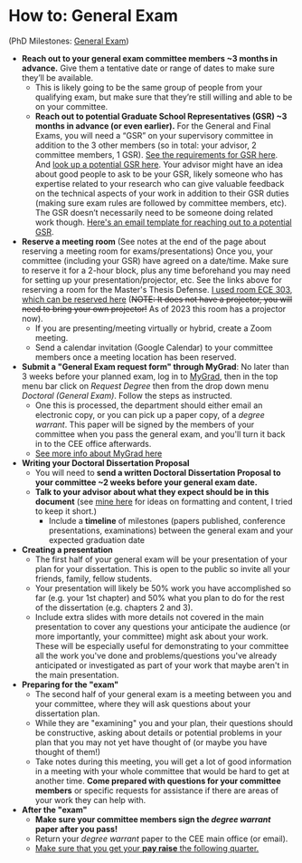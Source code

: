 # How to: General Exam
(PhD Milestones: [General Exam](https://www.ce.washington.edu/current/phd/milestones/general))

- **Reach out to your general exam committee members ~3 months in advance.** Give them a tentative date or range of dates to make sure they’ll be available.
  - This is likely going to be the same group of people from your qualifying exam, but make sure that they’re still willing and able to be on your committee. 
  - **Reach out to potential Graduate School Representatives (GSR) ~3 months in advance (or even earlier).** For the General and Final Exams, you will need a “GSR” on your supervisory committee in addition to the 3 other members (so in total: your advisor, 2 committee members, 1 GSR). [See the requirements for GSR here](https://www.ce.washington.edu/current/phd/milestones/supervisory). And [look up a potential GSR here](https://grad.uw.edu/for-faculty-and-staff/graduate-faculty-locator/). Your advisor might have an idea about good people to ask to be your GSR, likely someone who has expertise related to your research who can give valuable feedback on the technical aspects of your work in addition to their GSR duties (making sure exam rules are followed by committee members, etc). The GSR doesn’t necessarily need to be someone doing related work though. [Here's an email template for reaching out to a potential GSR](/how-to-graduate/docs/example-gsr-email.md).
- **Reserve a meeting room** (See notes at the end of the page about reserving a meeting room for exams/presentations) Once you, your committee (including your GSR) have agreed on a date/time. Make sure to reserve it for a 2-hour block, plus any time beforehand you may need for setting up your presentation/projector, etc. See the links above for reserving a room for the Master's Thesis Defense. [I used room ECE 303, which can be reserved here](https://peden.ece.uw.edu/calendars/ece-303/) (~~NOTE: It does not have a projector, you will need to bring your own projector!~~ As of 2023 this room has a projector now).
  - If you are presenting/meeting virtually or hybrid, create a Zoom meeting.
  - Send a calendar invitation (Google Calendar) to your committee members once a meeting location has been reserved.
- **Submit a "General Exam request form" through MyGrad**: No later than 3 weeks before your planned exam, log in to [MyGrad](https://webapps.grad.uw.edu/mgp-student/), then in the top menu bar click on *Request Degree* then from the drop down menu *Doctoral (General Exam)*. Follow the steps as instructed. 
  - One this is processed, the department should either email an electronic copy, or you can pick up a paper copy, of a *degree warrant*. This paper will be signed by the members of your committee when you pass the general exam, and you'll turn it back in to the CEE office afterwards.
  - [See more info about MyGrad here](https://www.grad.washington.edu/for-students-and-post-docs/mygrad-program/)
- **Writing your Doctoral Dissertation Proposal**
  - You will need to **send a written Doctoral Dissertation Proposal to your committee ~2 weeks before your general exam date.**
  - **Talk to your advisor about what they expect should be in this document** (see [mine here](/how-to-graduate/docs/my_dissertation_proposal.pdf) for ideas on formatting and content, I tried to keep it short.)
    - Include a **timeline** of milestones (papers published, conference presentations, examinations) between the general exam and your expected graduation date
- **Creating a presentation**
  - The first half of your general exam will be your presentation of your plan for your dissertation. This is open to the public so invite all your friends, family, fellow students. 
  - Your presentation will likely be 50% work you have accomplished so far (e.g. your 1st chapter) and 50% what you plan to do for the rest of the dissertation (e.g. chapters 2 and 3).
  - Include extra slides with more details not covered in the main presentation to cover any questions your anticipate the audience (or more importantly, your committee) might ask about your work. These will be especially useful for demonstrating to your committee all the work you've done and problems/questions you've already anticipated or investigated as part of your work that maybe aren't in the main presentation.
- **Preparing for the "exam"**
  - The second half of your general exam is a meeting between you and your committee, where they will ask questions about your dissertation plan.
  - While they are "examining" you and your plan, their questions should be constructive, asking about details or potential problems in your plan that you may not yet have thought of (or maybe you have thought of them!)
  - Take notes during this meeting, you will get a lot of good information in a meeting with your whole committee that would be hard to get at another time. **Come prepared with questions for your committee members** or specific requests for assistance if there are areas of your work they can help with.
- **After the "exam"**
  - **Make sure your committee members sign the *degree warrant* paper after you pass!**
  - Return your *degree warrant* paper to the CEE main office (or email).
  - [Make sure that you get your **pay raise** the following quarter.](https://grad.uw.edu/graduate-student-funding/funding-information-for-departments/administering-assistantships/ta-ra-salaries/)
